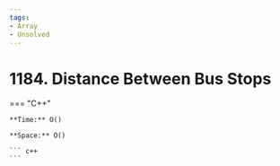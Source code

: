 ```yaml
---
tags:
- Array
- Unsolved
---
```



# 1184. Distance Between Bus Stops

=== "C++"

    **Time:** O()

    **Space:** O()

    ``` c++
    ```